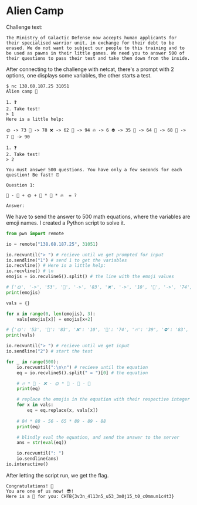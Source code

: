 # Alien Camp

Challenge text:
```
The Ministry of Galactic Defense now accepts human applicants for their specialised warrior unit, in exchange for their debt to be erased. We do not want to subject our people to this training and to be used as pawns in their little games. We need you to answer 500 of their questions to pass their test and take them down from the inside.
```

After connecting to the challenge with netcat, there's a prompt with 2 options, one displays some variables, the other starts a test.
```
$ nc 138.68.187.25 31051
Alien camp 👾

1. ❓
2. Take test!
> 1
Here is a little help:

🌞 -> 73 🍨 -> 78 ❌ -> 62 🍪 -> 94 🔥 -> 6 ⛔ -> 35 🍧 -> 64 👺 -> 68 👾 -> 7 🦄 -> 90 

1. ❓
2. Take test!
> 2

You must answer 500 questions. You have only a few seconds for each question! Be fast! ⏰

Question 1:

🦄 - 🍪 + 🌞 + 🍪 * 🦄 * 🔥  = ?

Answer:
```

We have to send the answer to 500 math equations, where the variables are emoji names. I created a Python script to solve it.
```py
from pwn import remote

io = remote("138.68.187.25", 31051)

io.recvuntil("> ") # recieve until we get prompted for input
io.sendline("1") # send 1 to get the variables
io.recvline() # Here is a little help:
io.recvline() # \n 
emojis = io.recvlineS().split() # the line with the emoji values

# ['🌞', '->', '53', '🍨', '->', '83', '❌', '->', '10', '🍪', '->', '74', '🔥', '->', '39', '⛔', '->', '83', '🍧', '->', '3', '👺', '->', '49', '👾', '->', '90', '🦄', '->', '77']
print(emojis)

vals = {}

for x in range(0, len(emojis), 3):
    vals[emojis[x]] = emojis[x+2]

# {'🌞': '53', '🍨': '83', '❌': '10', '🍪': '74', '🔥': '39', '⛔': '83', '🍧': '3', '👺': '49', '👾': '90', '🦄': '77'}
print(vals)

io.recvuntil("> ") # recieve until we get input
io.sendline("2") # start the test

for _ in range(500):
    io.recvuntil(":\n\n") # recieve until the equation
    eq = io.recvlineS().split(" = ")[0] # the equation

    # 🔥 * 👾 - ❌ - 🌞 * 🦄 - 🦄 - 👾
    print(eq)

    # replace the emojis in the equation with their respective integer values
    for x in vals:
        eq = eq.replace(x, vals[x])
    
    # 84 * 88 - 56 - 65 * 89 - 89 - 88 
    print(eq)

    # blindly eval the equation, and send the answer to the server
    ans = str(eval(eq))

    io.recvuntil(": ")
    io.sendline(ans)
io.interactive()
```

After letting the script run, we get the flag.
```
Congratulations! 🎉
You are one of us now! 😎!
Here is a 🎁 for you: CHTB{3v3n_4l13n5_u53_3m0j15_t0_c0mmun1c4t3}
```